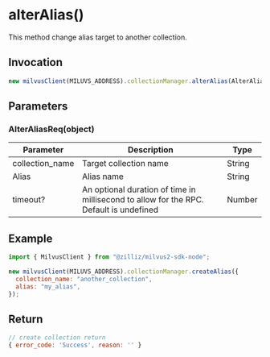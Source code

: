 # alterAlias()

This method change alias target to another collection.

## Invocation

```javascript
new milvusClient(MILUVS_ADDRESS).collectionManager.alterAlias(AlterAliasReq);
```

## Parameters

### AlterAliasReq(object)

| Parameter       | Description                                                                            | Type   |
| --------------- | -------------------------------------------------------------------------------------- | ------ |
| collection_name | Target collection name                                                                 | String |
| Alias           | Alias name                                                                             | String |
| timeout?        | An optional duration of time in millisecond to allow for the RPC. Default is undefined | Number |

## Example

```javascript
import { MilvusClient } from "@zilliz/milvus2-sdk-node";

new milvusClient(MILUVS_ADDRESS).collectionManager.createAlias({
  collection_name: "another_collection",
  alias: "my_alias",
});
```

## Return

```javascript
// create collection return
{ error_code: 'Success', reason: '' }
```
